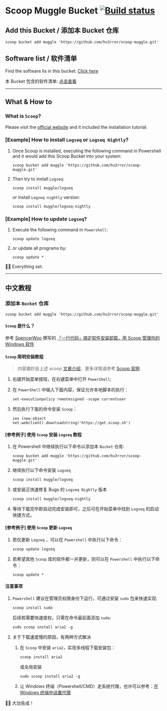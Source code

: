 # Scoop Muggle Bucket [![Build status](https://ci.appveyor.com/api/projects/status/eiyp2qhs11n83jo0/branch/main?svg=true)](https://ci.appveyor.com/project/hu3rror/scoop-muggle/branch/master)

## Add this Bucket / 添加本 Bucket 仓库

``` pwsh
scoop bucket add muggle 'https://github.com/hu3rror/scoop-muggle.git'
```

## Software list / 软件清单

Find the software lis in this bucket: [Click here](bucket)

本 Bucket 包含的软件清单: [点击查看](bucket)

---

## What & How to

### What is `Scoop`?
Please visit the [official website](https://scoop.sh/) and it included the installation tutorial.

### [Example] How to install `Logseq` or `Logseq Nightly`?
1. Once Scoop is installed, executing the following command in Powershell and it would add this Scoop Bucket into your system:

    ``` pwsh
    scoop bucket add muggle 'https://github.com/hu3rror/scoop-muggle.git'
    ```

2. Then try to install `Logseq`:

    ``` pwsh
    scoop install muggle/logseq
    ```
    or install `Logseq nightly` version:

    ``` pwsh
    scoop install muggle/logseq-nightly
    ```

### [Example] How to update `Logseq`?
1. Execute the following command in `Powershell`:

    ``` pwsh
    scoop update logseq
    ```

2. or update all programs by:

    ``` pwsh
    scoop update *
    ```

🎉🎉 Everything set.

---

## 中文教程

### 添加本 `Bucket` 仓库

``` pwsh
scoop bucket add muggle 'https://github.com/hu3rror/scoop-muggle.git'
```

#### `Scoop` 是什么？
参考 [SpencerWoo](https://sspai.com/u/spencerwoo/updates) 撰写的 [「一行代码」搞定软件安装卸载，用 Scoop 管理你的 Windows 软件](https://sspai.com/post/52496)

#### `Scoop` 简明安装教程
> 内容摘抄自上述 scoop [文章介绍](https://sspai.com/post/52496)，更多详情请参考 [Scoop 官网](https://scoop.sh/)

1. 右键开始菜单按钮，在右键菜单中打开 `PowerShell`;
2. 在 `PowerShell` 中输入下面内容，保证允许本地脚本的执行：

    ``` pwsh
    set-executionpolicy remotesigned -scope currentuser
    ```

3. 然后执行下面的命令安装 `Scoop`：

    ``` pwsh
    iex (new-object net.webclient).downloadstring('https://get.scoop.sh')
    ```

#### [参考例子] 使用 `Scoop` 安装 `Logseq` 教程
1. 在 Powershell 中继续执行以下命令以添加本 `Bucket` 仓库:

    ``` pwsh
    scoop bucket add muggle 'https://github.com/hu3rror/scoop-muggle.git'
    ```

2. 继续执行以下命令安装 `Logseq`

    ``` pwsh
    scoop install muggle/logseq
    ```
3. 或安装正快速修复 Bugs 的 `Logseq Nightly` 版本

    ``` pwsh
    scoop install muggle/logseq-nightly
    ```

3. 等待下载完毕即自动完成安装即可，之后可在开始菜单中找到 `Logseq` 的启动快捷方式。

#### [参考例子] 使用 `Scoop` 更新 `Logseq`
1. 若仅更新 `Logseq` ，可以在 `Powershell` 中执行以下命令：

    ``` pwsh
    scoop update logseq
    ```

2. 若希望其他 `Scoop` 库的软件都一并更新，则可以在 `Powershell` 中执行以下命令：

    ```  pwsh
    scoop update *
    ```

#### 注意事项
1. `Powershell` 建议在管理员权限身份下运行，可通过安装 `sudo` 包来快速实现:

    ``` pwsh
    scoop install sudo
    ```

    后续若需要快速提权，只需在命令最前面添加 `sudo`:

    ``` pwsh
    sudo scoop install aria2 -g
    ```

2. 关于下载速度慢的原因，有两种方式解决
    1. 在 `Scoop` 中安装 `aria2`，实现多线程下载安装包：

        ``` pwsh
        scoop install aria2
        ```

        或全局安装

        ``` pwsh
        sudo scoop install aria2 -g
        ```

    2. 让 Windows 终端（Powershell/CMD）走系统代理，也许可以参考：[在 Windows 终端中设置代理](https://www.yixuju.cn/other/talking-about-proxy/)

🎉🎉 大功告成！
